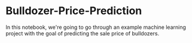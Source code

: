 # Bulldozer-Price-Prediction
In this notebook, we're going to go through an example machine learning project with the goal of predicting the sale price of bulldozers.
